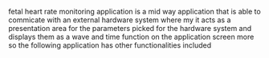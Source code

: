  fetal heart rate monitoring application is a mid way application that is able to commicate with an external hardware system where my 
 it acts as a presentation area for the parameters picked for the hardware system and displays them as a wave and time function on the application screen
 more so the following application has other functionalities included

